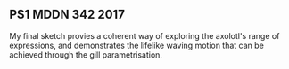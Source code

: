 ## PS1 MDDN 342 2017

My final sketch provies a coherent way of exploring the axolotl's range of expressions, and demonstrates the lifelike waving motion that can be achieved through the gill parametrisation.
